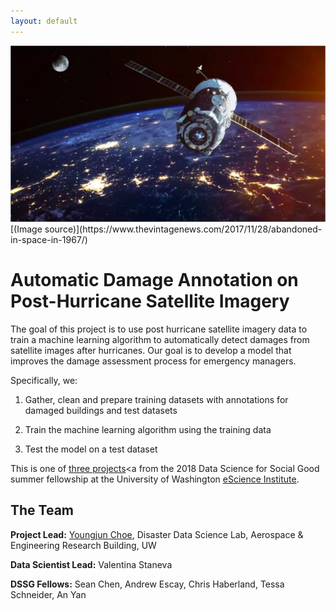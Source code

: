 ```yaml
---
layout: default
---
```


<img src="satellite.png" class="img-responsive" alt="">
[(Image source)](https://www.thevintagenews.com/2017/11/28/abandoned-in-space-in-1967/)

# Automatic Damage Annotation on Post-Hurricane Satellite Imagery

The goal of this project is to use post hurricane satellite imagery data to 
train a machine learning algorithm to automatically detect damages from 
satellite images after hurricanes. Our goal is to develop a model that improves 
the damage assessment process for emergency managers. 

Specifically, we:

1. Gather, clean and prepare training datasets with annotations for damaged buildings and test datasets
   
2. Train the machine learning algorithm using the training data

3. Test the model on a test dataset
   
This is one of
[three projects](http://escience.washington.edu/2018-data-science-for-social-good-projects/)<a
from the 2018 Data Science for Social Good summer fellowship at the University
of Washington [eScience Institute](http://escience.washington.edu/).

## The Team

**Project Lead:**
[Youngjun Choe](http://faculty.washington.edu/ychoe/),
Disaster Data Science Lab, Aerospace & Engineering Research Building, UW

**Data Scientist Lead:** Valentina Staneva

**DSSG Fellows:** Sean Chen, Andrew Escay, Chris Haberland, Tessa Schneider, An Yan
